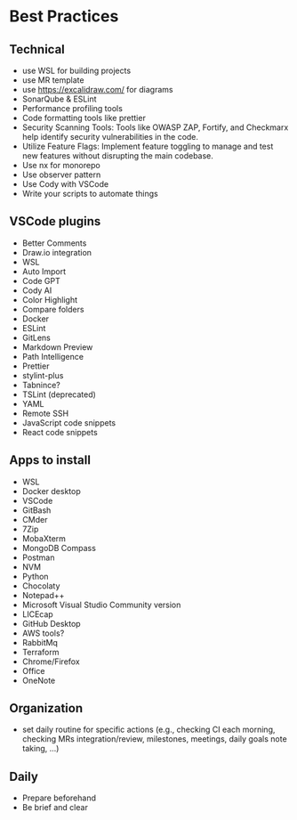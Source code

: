 # Best Practices

## Technical

- use WSL for building projects
- use MR template  
- use https://excalidraw.com/ for diagrams
- SonarQube & ESLint
- Performance profiling tools
- Code formatting tools like prettier
- Security Scanning Tools: Tools like OWASP ZAP, Fortify, and Checkmarx help identify security vulnerabilities in the code.
- Utilize Feature Flags: Implement feature toggling to manage and test new features without disrupting the main codebase.
- Use nx for monorepo
- Use observer pattern
- Use Cody with VSCode
- Write your scripts to automate things
  
## VSCode plugins  
- Better Comments  
- Draw.io integration  
- WSL  
- Auto Import  
- Code GPT  
- Cody AI  
- Color Highlight  
- Compare folders  
- Docker  
- ESLint  
- GitLens  
- Markdown Preview  
- Path Intelligence  
- Prettier  
- stylint-plus  
- Tabnince?  
- TSLint (deprecated)  
- YAML  
- Remote SSH  
- JavaScript code snippets  
- React code snippets  


## Apps to install    
- WSL  
- Docker desktop  
- VSCode  
- GitBash  
- CMder  
- 7Zip  
- MobaXterm  
- MongoDB Compass  
- Postman  
- NVM  
- Python  
- Chocolaty  
- Notepad++  
- Microsoft Visual Studio Community version  
- LICEcap  
- GitHub Desktop  
- AWS tools?  
- RabbitMq  
- Terraform  
- Chrome/Firefox
- Office
- OneNote

## Organization  
- set daily routine for specific actions (e.g., checking CI each morning, checking MRs integration/review, milestones, meetings, daily goals note taking, ...)
  

## Daily
- Prepare beforehand
- Be brief and clear


